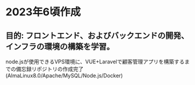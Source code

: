 # 2023年6頃作成
## 目的: フロントエンド、およびバックエンドの開発、インフラの環境の構築を学習。
node.jsが使用できるVPS環境に、VUE+Laravelで顧客管理アプリを構築するまでの備忘録リポジトリの作成完了(AlmaLinux8.0/Apache/MySQL/Node.js/Docker)
